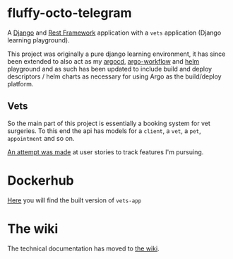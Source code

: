 # fluffy-octo-telegram

A [Django](https://docs.djangoproject.com/) and [Rest Framework](https://www.django-rest-framework.org/)
application with a `vets` application (Django learning playground).

This project was originally a pure django learning environment, it has since been extended to also act as my
[argocd](https://argo-cd.readthedocs.io/en/stable/), 
[argo-workflow](https://argoproj.github.io/argo-workflows/) and
[helm](https://helm.sh/) playground and as such has been updated to include build and deploy
descriptors / helm charts as necessary for using Argo as the build/deploy platform. 

## Vets
So the main part of this project is essentially a booking system for vet surgeries.  To this end the api has 
models for a `client`, a `vet`, a `pet`, `appointment` and so on.

[An attempt was made](https://github.com/w3s7y/fluffy-octo-telegram/issues?q=label%3Astory) at user stories to track 
features I'm pursuing.

# Dockerhub
[Here](https://hub.docker.com/repository/docker/theshipyard/vets-app/general) you will find the built version
of `vets-app`  

# The wiki
The technical documentation has moved to 
[the wiki](https://github.com/w3s7y/fluffy-octo-telegram/wiki).
